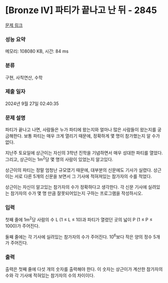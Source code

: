 # [Bronze IV] 파티가 끝나고 난 뒤 - 2845 

[문제 링크](https://www.acmicpc.net/problem/2845) 

### 성능 요약

메모리: 108080 KB, 시간: 84 ms

### 분류

구현, 사칙연산, 수학

### 제출 일자

2024년 9월 27일 02:40:35

### 문제 설명

<p>파티가 끝나고 나면, 사람들은 누가 파티에 왔는지와 얼마나 많은 사람들이 왔는지를 궁금해한다. 보통 파티는 매우 크게 열리기 때문에, 정확하게 몇 명이 참가했는지 알 수가 없다.</p>

<p>지난주 토요일에 상근이는 자신의 3학년 진학을 기념하면서 매우 성대한 파티를 열었다. 그리고, 상근이는 1m<sup>2</sup>당 몇 명의 사람이 있었는지 알고있다.</p>

<p>상근이의 파티는 정말 엄청난 규모였기 때문에, 대부분의 신문에도 기사가 실렸다. 상근이는 서로 다른 5개의 신문을 보면서 그 기사에 적혀져있는 참가자의 수를 적었다.</p>

<p>상근이는 자신이 알고있는 참가자의 수가 정확하다고 생각한다. 각 신문 기사에 실려있는 참가자의 수가 몇 명 만큼 잘못되어있는지 구하는 프로그램을 작성하시오.</p>

### 입력 

 <p>첫째 줄에 1m<sup>2</sup>당 사람의 수 L (1 ≤ L ≤ 10)과 파티가 열렸던 곳의 넓이 P (1 ≤ P ≤ 1000)가 주어진다.</p>

<p>둘째 줄에는 각 기사에 실려있는 참가자의 수가 주어진다. 10<sup>6</sup>보다 작은 양의 정수 5개가 주어진다.</p>

### 출력 

 <p>출력은 첫째 줄에 다섯 개의 숫자를 출력해야 한다. 이 숫자는 상근이가 계산한 참가자의 수와  각 기사에 적혀있는 참가자의 수의 차이이다.</p>

